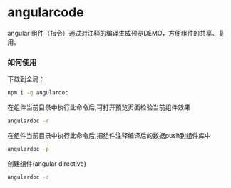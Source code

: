 # angularcode

angular 组件（指令）通过对注释的编译生成预览DEMO，方便组件的共享、复用。

### 如何使用

下载到全局：
```sh
npm i -g angulardoc
```

在组件当前目录中执行此命令后,可打开预览页面检验当前组件效果
```sh
angulardoc -r
```

在组件当前目录中执行此命令后,把组件注释编译后的数据push到组件库中
```sh
angulardoc -p
```

创建组件(angular directive)
```sh
angulardoc -c
```